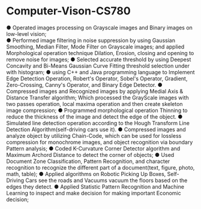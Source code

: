 # Computer-Vison-CS780

● Operated images processing on Grayscale images and Binary images on low-level vision; </br>
● Performed image filtering in noise suppression by using Gaussian Smoothing, Median Filter, Mode Filter on Grayscale images; and applied Morphological operation technique Dilation, Erosion, closing and opening to remove noise for images; 
● Selected accurate threshold by using Deepest Concavity and Bi-Means Gaussian Curve Fitting threshold selection under with histogram;
● using C++ and Java programming language to Implement Edge Detection Operation, Robert's Operator, Sobel's Operator, Gradient, Zero-Crossing, Canny's Operator, and Binary Edge Detector.
● Compressed images and Recognized images by applying Medial Axis & Distance Transfer algorithm; Which processed the GrayScale images with two passes operation, local maxima operation and then create skeleton image compression;
● Programmed morphological operation Thinning to reduce the thickness of the image and detect the edge of the object. 
● Simulated line detection operation according to the Hough Transform Line Detection Algorithm(self-driving cars use it). 
● Compressed images and analyze object by utilizing Chain-Code, which can be used for lossless compression for monochrome images, and object recognition via boundary Pattern analysis;
● Coded K-Curvature Corner Detector algorithm and Maximum Archord Distance to detect the corner of objects;
● Used Document Zone Classification, Pattern Recognition, and character recognition to recognize the different part of a document(text, figure, photo, math, table);
● Applied algorithms on Robotic Picking Up Boxes, Self-Driving Cars see the roads and Vacuums vacuum the floors based on the edges they detect. 
● Applied Statistic Pattern Recognition and Machine Learning to inspect and make decision for making important Economic decision;
